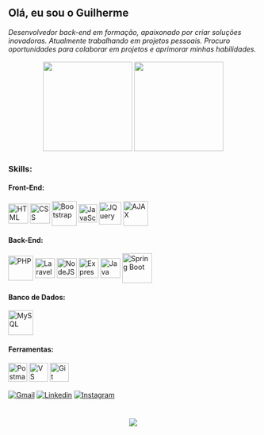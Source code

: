 ## Olá, eu sou o Guilherme
<i>
  Desenvolvedor back-end em formação, apaixonado por criar soluções inovadoras. Atualmente trabalhando em projetos pessoais. Procuro oportunidades para colaborar em projetos e aprimorar minhas habilidades.
</i>
<br>
<br>
<div align = "center">     
  <img height= "180em" src="https://github-readme-stats.vercel.app/api?username=guilherme0112&show_icons=true&theme=dark&include_all_commits=true&count_private=true"/>
  <img height= "180em" src="https://github-readme-stats.vercel.app/api/top-langs/?username=Guilherme0112&layout=compact&langs_count=7&theme=dark"/>     
</div>
<h3>Skills:</h3>
<div>
  <h4>Front-End:</h4>
    <img align="center" width="40" title="HTML" src="https://cdn.jsdelivr.net/gh/devicons/devicon@latest/icons/html5/html5-original.svg" />
    <img align="center" width="40" title="CSS"src="https://cdn.jsdelivr.net/gh/devicons/devicon@latest/icons/css3/css3-original.svg" />    
    <img align="center" width="50" title="Bootstrap" src="https://th.bing.com/th/id/R.7321a5c4e2a5df026a063e326b36bfe9?rik=WMGH49RNFxeF%2bQ&pid=ImgRaw&r=0" />    
    <img align="center" width="37" title="JavaScript" src="https://cdn.jsdelivr.net/gh/devicons/devicon@latest/icons/javascript/javascript-original.svg" />
    <img align="center" width="45" title="JQuery" src="https://th.bing.com/th/id/R.9999c1a8c347b81c5cb5df967664c4c3?rik=FHsenlk6erszpg&riu=http%3a%2f%2fpluspng.com%2fimg-png%2fjquery-logo-png--800.gif&ehk=gsP%2bp%2brVzzjyjQeEjqAhY1ODCpzk5LsWcq2W9rIaTQs%3d&risl=&pid=ImgRaw&r=0" />
    <img align="center" width="50" title="AJAX" src="https://upload.wikimedia.org/wikipedia/commons/thumb/a/a1/AJAX_logo_by_gengns.svg/1280px-AJAX_logo_by_gengns.svg.png" />
  <h4>Back-End:</h4>
    <img align="center" width="50" title="PHP" src="https://cdn.jsdelivr.net/gh/devicons/devicon@latest/icons/php/php-original.svg" />
    <img align="center" width="40" title="Laravel" src="https://cdn.jsdelivr.net/gh/devicons/devicon@latest/icons/laravel/laravel-original.svg" />
    <img align="center" width="40" title="NodeJS" src="https://cdn-icons-png.flaticon.com/512/5968/5968322.png" />
    <img align="center" width="40" title="Express JS" src="https://seekvectors.com/files/download/234b110fb32958f68f318e13c7a0610e.png" />
    <img align="center" width="40" title="Java" src="https://impactclient.net/img/java-icon.png" />    
    <img align="center" width="60" title="Spring Boot" src="https://th.bing.com/th/id/R.8315cb308b890c7087edfc088043f572?rik=odWAvjYFvlHZtg&pid=ImgRaw&r=0" />   
</div>
<h4>Banco de Dados:</h4>
    <img align="center" width="50" title="MySQL" src="https://cdn.jsdelivr.net/gh/devicons/devicon@latest/icons/mysql/mysql-original-wordmark.svg" />
<h4>Ferramentas:</h4>
  <div>
    <img align="center" heigth="38" width="38" title="Postman" src="https://www.svgrepo.com/show/354202/postman-icon.svg" />    
    <img align="center" heigth="38" width="38" title="VS Code" src="https://code.visualstudio.com/assets/images/code-stable.png" />    
    <img align="center" heigth="38" width="38" title="Git" src="https://creazilla-store.fra1.digitaloceanspaces.com/icons/3253808/git-icon-icon-md.png" />    
  </div>
  <br>
<div>
  <a href="mailto:guimendesmen124@gmail.com" target="_blank"><img align="center" title="Gmail" src="https://img.shields.io/badge/Gmail-D14836?style=for-the-badge&logo=gmail&logoColor=white"></a>
  <a href="https://www.linkedin.com/in/guilherme-mendes-8172362b6/" target="_blank"><img align="center" title="Linkedin" src="https://img.shields.io/badge/LinkedIn-0077B5?style=for-the-badge&logo=linkedin&logoColor=white"></a>
  <a href="https://instagram.com/gui.espanhol_" target="_blank"><img align="center" title="Instagram" src="https://img.shields.io/badge/Instagram-E4405F?style=for-the-badge&logo=instagram&logoColor=white"></a>
</div>

<h1></h1>

<div align="center">
  <image src="https://readme-typing-svg.herokuapp.com?font=Iosevka&size=16&color=97a4e2&center=true&width=1000&height=45&lines=Quem+anda+na+integridade+anda+seguro,+quem+falseia+seus+caminhos+será+descoberto.+-+(Provérbio+10:9)">

</div>
